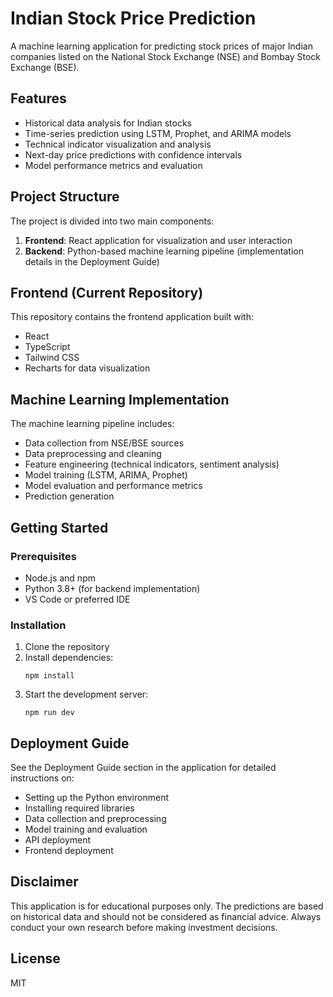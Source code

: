 # Indian Stock Price Prediction

A machine learning application for predicting stock prices of major Indian companies listed on the National Stock Exchange (NSE) and Bombay Stock Exchange (BSE).

## Features

- Historical data analysis for Indian stocks
- Time-series prediction using LSTM, Prophet, and ARIMA models
- Technical indicator visualization and analysis
- Next-day price predictions with confidence intervals
- Model performance metrics and evaluation

## Project Structure

The project is divided into two main components:

1. **Frontend**: React application for visualization and user interaction
2. **Backend**: Python-based machine learning pipeline (implementation details in the Deployment Guide)

## Frontend (Current Repository)

This repository contains the frontend application built with:

- React
- TypeScript
- Tailwind CSS
- Recharts for data visualization

## Machine Learning Implementation

The machine learning pipeline includes:

- Data collection from NSE/BSE sources
- Data preprocessing and cleaning
- Feature engineering (technical indicators, sentiment analysis)
- Model training (LSTM, ARIMA, Prophet)
- Model evaluation and performance metrics
- Prediction generation

## Getting Started

### Prerequisites

- Node.js and npm
- Python 3.8+ (for backend implementation)
- VS Code or preferred IDE

### Installation

1. Clone the repository
2. Install dependencies:
   ```
   npm install
   ```
3. Start the development server:
   ```
   npm run dev
   ```

## Deployment Guide

See the Deployment Guide section in the application for detailed instructions on:

- Setting up the Python environment
- Installing required libraries
- Data collection and preprocessing
- Model training and evaluation
- API deployment
- Frontend deployment

## Disclaimer

This application is for educational purposes only. The predictions are based on historical data and should not be considered as financial advice. Always conduct your own research before making investment decisions.

## License

MIT